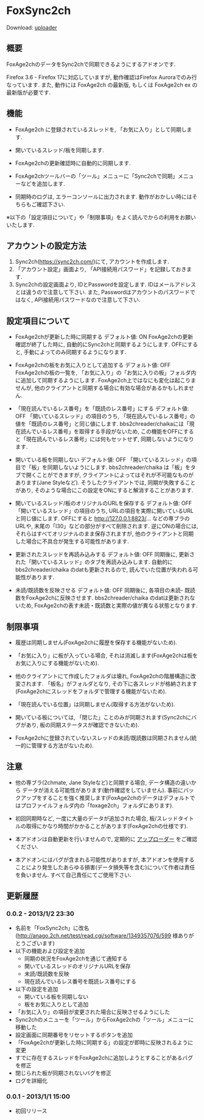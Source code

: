 # FoxSync2ch

Download: [uploader](http://bbs2ch.osdn.jp/uploader/upload.php?page=all)

## 概要

FoxAge2chのデータをSync2chで同期できるようにするアドオンです.

Firefox 3.6 - Firefox 17に対応していますが, 動作確認はFirefox Auroraでのみ行なっています.
また, 動作には FoxAge2ch の最新版, もしくは FoxAge2ch ex の最新版が必要です.


## 機能

- FoxAge2ch に登録されているスレッドを, 「お気に入り」として同期します.
- 開いているスレッド/板を同期します.
- FoxAge2chの更新確認時に自動的に同期します.

- FoxAge2chツールバーの「ツール」メニューに「Sync2chで同期」メニューなどを追加します.

- 同期時のログは, エラーコンソールに出力されます. 動作がおかしい時にはそちらもご確認下さい.


※以下の「設定項目について」や「制限事項」をよく読んでからの利用をお願いいたします.


## アカウントの設定方法

1. Sync2ch(https://sync2ch.com/)にて, アカウントを作成します.
2. 「アカウント設定」画面より, 「API接続用パスワード」を記録しておきます.
3. Sync2chの設定画面より, IDとPasswordを設定します.
   IDはメールアドレスとは違うので注意して下さい.
   また, Passwordはアカウントのパスワードではなく, API接続用パスワードなので注意して下さい.


## 設定項目について

- FoxAge2chが更新した時に同期する デフォルト値: ON
   FoxAge2chの更新確認が終了した時に, 自動的にSync2chと同期するようにします.
   OFFにすると, 手動によってのみ同期するようになります.

- FoxAge2chの板をお気に入りとして追加する デフォルト値: OFF
   FoxAge2chの板の一覧を, 「お気に入り」の「お気に入りの板」フォルダ内に追加して同期するようにします.
   FoxAge2ch上ではなにも変化は起こりませんが, 他のクライアントと同期する場合に有効な場合があるかもしれません.

- 「現在読んでいるレス番号」を「既読のレス番号」にする デフォルト値: OFF
   「開いているスレッド」の項目のうち, 「現在読んでいるレス番号」の値を「既読のレス番号」と同じ値にします.
   bbs2chreader/chaikaには「現在読んでいるレス番号」を取得する手段がないため,
   この機能をOFFにすると「現在読んでいるレス番号」には何もセットせず, 同期しないようになります.

- 開いている板を同期しない デフォルト値: OFF
   「開いているスレッド」の項目で「板」を同期しないようにします.
   bbs2chreader/chaika は「板」をタブで開くことができますが, クライアントによってはそれが不可能なものがあります(Jane Styleなど).
   そうしたクライアントでは, 同期が失敗することがあり, そのような場合にこの設定をONにすると解消することがあります.

- 開いているスレッド/板のオリジナルのURLを保存する デフォルト値: OFF
   「開いているスレッド」の項目のうち, URLの項目を実際に開いているURLと同じ値にします.
   OFFにすると http://127.0.0.1:8823/... などの専ブラのURLや, 末尾の「l30」などの部分がすべて削除されます.
   逆にONの場合には, それらはすべてオリジナルのまま保存されますが, 他のクライアントと同期した場合に不具合が発生する可能性があります.

- 更新されたスレッドを再読み込みする デフォルト値: OFF
   同期後に, 更新された「開いているスレッド」のタブを再読み込みします.
   自動的に bbs2chreader/chaika のdatも更新されるので, 読んでいた位置が失われる可能性があります.

- 未読/既読数を反映させる デフォルト値: OFF
   同期後に, 各項目の未読- 既読数をFoxAge2chに反映させます.
   bbs2chreader/chaika のdatは更新されないため, FoxAge2chの表す未読・既読数と実際の値が異なる状態となります.


## 制限事項

- 履歴は同期しません(FoxAge2chに履歴を保存する機能がないため).

- 「お気に入り」に板が入っている場合, それは消滅します(FoxAge2chは板をお気に入りにする機能がないため).

- 他のクライアントにて作成したフォルダは壊れ, FoxAge2chの階層構造に改変されます.
 「板名」がフォルダとなり, その下に各スレッドが格納されます(FoxAge2chにスレッドをフォルダで管理する機能がないため).

- 「現在読んでいる位置」は同期しません(取得する方法がないため).

- 開いている板については, 「閉じた」ことのみが同期されます(Sync2chにバグがあり, 板の同期ステータスが確認できないため).

- FoxAge2chに登録されていないスレッドの未読/既読数は同期されません(統一的に管理する方法がないため).


## 注意

- 他の専ブラ(2chmate, Jane Styleなど)と同期する場合, データ構造の違いから
 データが消える可能性があります(動作確認をしていません).
 事前にバックアップをすることを強く推奨します(FoxAge2chのデータはデフォルトではプロファイルフォルダ内の「foxage2ch」フォルダにあります).

- 初回同期時など, 一度に大量のデータが追加された場合, 板/スレッドタイトルの取得にかなり時間がかかることがあります(FoxAge2chの仕様です).

- 本アドオンは自動更新を行いませんので, 定期的に [アップローダー](http://bbs2ch.sourceforge.jp/uploader/upload.php) をご確認ください.

- 本アドオンにはバグが含まれる可能性がありますが,
 本アドオンを使用することにより発生したあらゆる損害(データ損失等を含む)について作者は責任を負いません.
 すべて自己責任にてご使用下さい.


## 更新履歴

### 0.0.2 - 2013/1/2 23:30
- 名前を「FoxSync2ch」に改名(http://anago.2ch.net/test/read.cgi/software/1349357076/599 様ありがとうございます)
- 以下の機能および設定を追加
   - 同期の状況をFoxAge2chを通じて通知する
   - 開いているスレッドのオリジナルURLを保存
   - 未読/既読数を反映
   - 現在読んでいるレス番号を既読レス番号にする
- 以下の設定を追加
   - 開いている板を同期しない
   - 板をお気に入りとして追加
- 「お気に入り」の項目が変更された場合に反映させるようにした
- Sync2chのメニューを「ツール」からFoxAge2chの「ツール」メニューに移動した
- 設定画面に同期番号をリセットするボタンを追加
- 「FoxAge2chが更新した時に同期する」の設定が即時に反映されるように変更
- すでに存在するスレッドをFoxAge2chに追加しようとすることがあるバグを修正
- 閉じられた板が同期されないバグを修正
- ログを詳細化

### 0.0.1 - 2013/1/1 15:00
- 初回リリース
